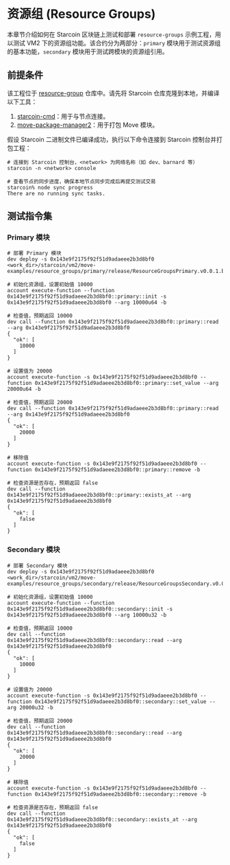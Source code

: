 # 资源组 (Resource Groups)

本章节介绍如何在 Starcoin 区块链上测试和部署 `resource-groups` 示例工程，用以测试 VM2 下的资源组功能。该合约分为两部分：`primary` 模块用于测试资源组的基本功能，`secondary` 模块用于测试跨模块的资源组引用。

## 前提条件

该工程位于 [resource-group](https://github.com/starcoinorg/starcoin/tree/dual-verse-dag/vm2/move-examples/resource_groups) 仓库中。请先将 Starcoin 仓库克隆到本地，并编译以下工具：

1. [starcoin-cmd](https://github.com/starcoinorg/starcoin/tree/dual-verse-dag/cmd/starcoin)：用于与节点连接。
2. [move-package-manager2](https://github.com/starcoinorg/starcoin/tree/dual-verse-dag/vm2/move-package-manager)：用于打包 Move 模块。

假设 Starcoin 二进制文件已编译成功，执行以下命令连接到 Starcoin 控制台并打包工程：

```shell
# 连接到 Starcoin 控制台，<network> 为网络名称（如 dev、barnard 等）
starcoin -n <network> console

# 查看节点的同步进度，确保本地节点同步完成后再提交测试交易
starcoin% node sync progress
There are no running sync tasks.
```

## 测试指令集

### Primary 模块

```shell
# 部署 Primary 模块
dev deploy -s 0x143e9f2175f92f51d9adaeee2b3d8bf0 <work_dir>/starcoin/vm2/move-examples/resource_groups/primary/release/ResourceGroupsPrimary.v0.0.1.blob

# 初始化资源组，设置初始值 10000
account execute-function --function 0x143e9f2175f92f51d9adaeee2b3d8bf0::primary::init -s 0x143e9f2175f92f51d9adaeee2b3d8bf0 --arg 10000u64 -b

# 检查值，预期返回 10000
dev call --function 0x143e9f2175f92f51d9adaeee2b3d8bf0::primary::read --arg 0x143e9f2175f92f51d9adaeee2b3d8bf0
{
  "ok": [
    10000
  ]
}

# 设置值为 20000
account execute-function -s 0x143e9f2175f92f51d9adaeee2b3d8bf0 --function 0x143e9f2175f92f51d9adaeee2b3d8bf0::primary::set_value --arg 20000u64 -b

# 检查值，预期返回 20000
dev call --function 0x143e9f2175f92f51d9adaeee2b3d8bf0::primary::read --arg 0x143e9f2175f92f51d9adaeee2b3d8bf0
{
  "ok": [
    20000
  ]
}

# 移除值
account execute-function -s 0x143e9f2175f92f51d9adaeee2b3d8bf0 --function 0x143e9f2175f92f51d9adaeee2b3d8bf0::primary::remove -b

# 检查资源是否存在，预期返回 false
dev call --function 0x143e9f2175f92f51d9adaeee2b3d8bf0::primary::exists_at --arg 0x143e9f2175f92f51d9adaeee2b3d8bf0
{
  "ok": [
    false
  ]
}
```

### Secondary 模块

```shell
# 部署 Secondary 模块
dev deploy -s 0x143e9f2175f92f51d9adaeee2b3d8bf0 <work_dir>/starcoin/vm2/move-examples/resource_groups/secondary/release/ResourceGroupsSecondary.v0.0.1.blob

# 初始化资源组，设置初始值 10000
account execute-function --function 0x143e9f2175f92f51d9adaeee2b3d8bf0::secondary::init -s 0x143e9f2175f92f51d9adaeee2b3d8bf0 --arg 10000u32 -b

# 检查值，预期返回 10000
dev call --function 0x143e9f2175f92f51d9adaeee2b3d8bf0::secondary::read --arg 0x143e9f2175f92f51d9adaeee2b3d8bf0
{
  "ok": [
    10000
  ]
}

# 设置值为 20000
account execute-function -s 0x143e9f2175f92f51d9adaeee2b3d8bf0 --function 0x143e9f2175f92f51d9adaeee2b3d8bf0::secondary::set_value --arg 20000u32 -b

# 检查值，预期返回 20000
dev call --function 0x143e9f2175f92f51d9adaeee2b3d8bf0::secondary::read --arg 0x143e9f2175f92f51d9adaeee2b3d8bf0
{
  "ok": [
    20000
  ]
}

# 移除值
account execute-function -s 0x143e9f2175f92f51d9adaeee2b3d8bf0 --function 0x143e9f2175f92f51d9adaeee2b3d8bf0::secondary::remove -b

# 检查资源是否存在，预期返回 false
dev call --function 0x143e9f2175f92f51d9adaeee2b3d8bf0::secondary::exists_at --arg 0x143e9f2175f92f51d9adaeee2b3d8bf0
{
  "ok": [
    false
  ]
}
```